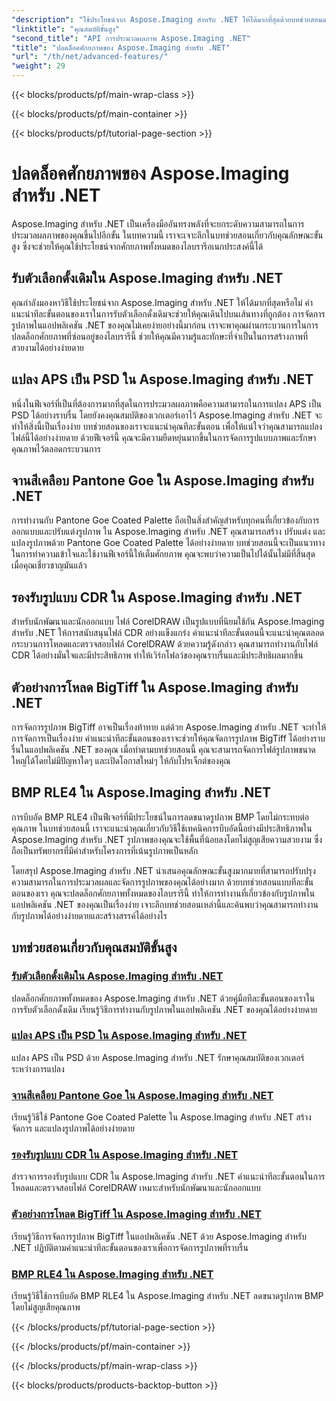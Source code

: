 ```yaml
---
"description": "ใช้ประโยชน์จาก Aspose.Imaging สำหรับ .NET ให้ได้มากที่สุดด้วยบทช่วยสอนแบบทีละขั้นตอนของเรา เรียนรู้วิธีปลดล็อกตัวเลือกดั้งเดิมและทำงานกับรูปภาพได้อย่างง่ายดาย"
"linktitle": "คุณสมบัติขั้นสูง"
"second_title": "API การประมวลผลภาพ Aspose.Imaging .NET"
"title": "ปลดล็อคศักยภาพของ Aspose.Imaging สำหรับ .NET"
"url": "/th/net/advanced-features/"
"weight": 29
---
```


{{< blocks/products/pf/main-wrap-class >}}

{{< blocks/products/pf/main-container >}}

{{< blocks/products/pf/tutorial-page-section >}}

# ปลดล็อคศักยภาพของ Aspose.Imaging สำหรับ .NET


Aspose.Imaging สำหรับ .NET เป็นเครื่องมืออันทรงพลังที่จะยกระดับความสามารถในการประมวลผลภาพของคุณขึ้นไปอีกขั้น ในบทความนี้ เราจะเจาะลึกในบทช่วยสอนเกี่ยวกับคุณลักษณะขั้นสูง ซึ่งจะช่วยให้คุณใช้ประโยชน์จากศักยภาพทั้งหมดของไลบรารีอเนกประสงค์นี้ได้

## รับตัวเลือกดั้งเดิมใน Aspose.Imaging สำหรับ .NET

คุณกำลังมองหาวิธีใช้ประโยชน์จาก Aspose.Imaging สำหรับ .NET ให้ได้มากที่สุดหรือไม่ คำแนะนำทีละขั้นตอนของเราในการรับตัวเลือกดั้งเดิมจะช่วยให้คุณเดินไปบนเส้นทางที่ถูกต้อง การจัดการรูปภาพในแอปพลิเคชัน .NET ของคุณไม่เคยง่ายอย่างนี้มาก่อน เราจะพาคุณผ่านกระบวนการในการปลดล็อกศักยภาพที่ซ่อนอยู่ของไลบรารีนี้ ช่วยให้คุณมีความรู้และทักษะที่จำเป็นในการสร้างภาพที่สวยงามได้อย่างง่ายดาย

## แปลง APS เป็น PSD ใน Aspose.Imaging สำหรับ .NET

หนึ่งในฟีเจอร์ที่เป็นที่ต้องการมากที่สุดในการประมวลผลภาพคือความสามารถในการแปลง APS เป็น PSD ได้อย่างราบรื่น โดยยังคงคุณสมบัติของเวกเตอร์เอาไว้ Aspose.Imaging สำหรับ .NET จะทำให้สิ่งนี้เป็นเรื่องง่าย บทช่วยสอนของเราจะแนะนำคุณทีละขั้นตอน เพื่อให้แน่ใจว่าคุณสามารถแปลงไฟล์นี้ได้อย่างง่ายดาย ด้วยฟีเจอร์นี้ คุณจะมีความยืดหยุ่นมากขึ้นในการจัดการรูปแบบภาพและรักษาคุณภาพไว้ตลอดกระบวนการ

## จานสีเคลือบ Pantone Goe ใน Aspose.Imaging สำหรับ .NET

การทำงานกับ Pantone Goe Coated Palette ถือเป็นสิ่งสำคัญสำหรับทุกคนที่เกี่ยวข้องกับการออกแบบและปรับแต่งรูปภาพ ใน Aspose.Imaging สำหรับ .NET คุณสามารถสร้าง ปรับแต่ง และแปลงรูปภาพด้วย Pantone Goe Coated Palette ได้อย่างง่ายดาย บทช่วยสอนนี้จะเป็นแนวทางในการทำความเข้าใจและใช้งานฟีเจอร์นี้ให้เต็มศักยภาพ คุณจะพบว่าความเป็นไปได้นั้นไม่มีที่สิ้นสุดเมื่อคุณเชี่ยวชาญมันแล้ว

## รองรับรูปแบบ CDR ใน Aspose.Imaging สำหรับ .NET

สำหรับนักพัฒนาและนักออกแบบ ไฟล์ CorelDRAW เป็นรูปแบบที่นิยมใช้กัน Aspose.Imaging สำหรับ .NET ให้การสนับสนุนไฟล์ CDR อย่างแข็งแกร่ง คำแนะนำทีละขั้นตอนนี้จะแนะนำคุณตลอดกระบวนการโหลดและตรวจสอบไฟล์ CorelDRAW ด้วยความรู้ดังกล่าว คุณสามารถทำงานกับไฟล์ CDR ได้อย่างมั่นใจและมีประสิทธิภาพ ทำให้เวิร์กโฟลว์ของคุณราบรื่นและมีประสิทธิผลมากขึ้น

## ตัวอย่างการโหลด BigTiff ใน Aspose.Imaging สำหรับ .NET

การจัดการรูปภาพ BigTiff อาจเป็นเรื่องท้าทาย แต่ด้วย Aspose.Imaging สำหรับ .NET จะทำให้การจัดการเป็นเรื่องง่าย คำแนะนำทีละขั้นตอนของเราจะช่วยให้คุณจัดการรูปภาพ BigTiff ได้อย่างราบรื่นในแอปพลิเคชัน .NET ของคุณ เมื่อทำตามบทช่วยสอนนี้ คุณจะสามารถจัดการไฟล์รูปภาพขนาดใหญ่ได้โดยไม่มีปัญหาใดๆ และเปิดโอกาสใหม่ๆ ให้กับโปรเจ็กต์ของคุณ

## BMP RLE4 ใน Aspose.Imaging สำหรับ .NET

การบีบอัด BMP RLE4 เป็นฟีเจอร์ที่มีประโยชน์ในการลดขนาดรูปภาพ BMP โดยไม่กระทบต่อคุณภาพ ในบทช่วยสอนนี้ เราจะแนะนำคุณเกี่ยวกับวิธีใช้เทคนิคการบีบอัดนี้อย่างมีประสิทธิภาพใน Aspose.Imaging สำหรับ .NET รูปภาพของคุณจะใช้พื้นที่น้อยลงโดยไม่สูญเสียความสวยงาม ซึ่งถือเป็นทรัพยากรที่มีค่าสำหรับโครงการที่เน้นรูปภาพเป็นหลัก

โดยสรุป Aspose.Imaging สำหรับ .NET นำเสนอคุณลักษณะขั้นสูงมากมายที่สามารถปรับปรุงความสามารถในการประมวลผลและจัดการรูปภาพของคุณได้อย่างมาก ด้วยบทช่วยสอนแบบทีละขั้นตอนของเรา คุณจะปลดล็อกศักยภาพทั้งหมดของไลบรารีนี้ ทำให้การทำงานที่เกี่ยวข้องกับรูปภาพในแอปพลิเคชัน .NET ของคุณเป็นเรื่องง่าย เจาะลึกบทช่วยสอนเหล่านี้และค้นพบว่าคุณสามารถทำงานกับรูปภาพได้อย่างง่ายดายและสร้างสรรค์ได้อย่างไร
## บทช่วยสอนเกี่ยวกับคุณสมบัติขั้นสูง
### [รับตัวเลือกดั้งเดิมใน Aspose.Imaging สำหรับ .NET](./get-original-options/)
ปลดล็อกศักยภาพทั้งหมดของ Aspose.Imaging สำหรับ .NET ด้วยคู่มือทีละขั้นตอนของเราในการรับตัวเลือกดั้งเดิม เรียนรู้วิธีการทำงานกับรูปภาพในแอปพลิเคชัน .NET ของคุณได้อย่างง่ายดาย
### [แปลง APS เป็น PSD ใน Aspose.Imaging สำหรับ .NET](./convert-aps-to-psd/)
แปลง APS เป็น PSD ด้วย Aspose.Imaging สำหรับ .NET รักษาคุณสมบัติของเวกเตอร์ระหว่างการแปลง
### [จานสีเคลือบ Pantone Goe ใน Aspose.Imaging สำหรับ .NET](./pantone-goe-coated-palette/)
เรียนรู้วิธีใช้ Pantone Goe Coated Palette ใน Aspose.Imaging สำหรับ .NET สร้าง จัดการ และแปลงรูปภาพได้อย่างง่ายดาย
### [รองรับรูปแบบ CDR ใน Aspose.Imaging สำหรับ .NET](./support-of-cdr-format/)
สำรวจการรองรับรูปแบบ CDR ใน Aspose.Imaging สำหรับ .NET คำแนะนำทีละขั้นตอนในการโหลดและตรวจสอบไฟล์ CorelDRAW เหมาะสำหรับนักพัฒนาและนักออกแบบ
### [ตัวอย่างการโหลด BigTiff ใน Aspose.Imaging สำหรับ .NET](./bigtiff-load-example/)
เรียนรู้วิธีการจัดการรูปภาพ BigTiff ในแอปพลิเคชัน .NET ด้วย Aspose.Imaging สำหรับ .NET ปฏิบัติตามคำแนะนำทีละขั้นตอนของเราเพื่อการจัดการรูปภาพที่ราบรื่น
### [BMP RLE4 ใน Aspose.Imaging สำหรับ .NET](./bmp-rle4/)
เรียนรู้วิธีใช้การบีบอัด BMP RLE4 ใน Aspose.Imaging สำหรับ .NET ลดขนาดรูปภาพ BMP โดยไม่สูญเสียคุณภาพ

{{< /blocks/products/pf/tutorial-page-section >}}

{{< /blocks/products/pf/main-container >}}

{{< /blocks/products/pf/main-wrap-class >}}

{{< blocks/products/products-backtop-button >}}